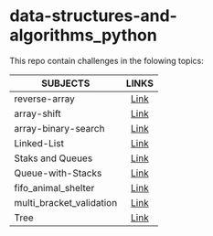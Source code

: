 # data-structures-and-algorithms_python

This repo contain challenges in the folowing topics:

|SUBJECTS  |                 LINKS             |
--------------------|:--------------------------------------------------------:|
|reverse-array       | [Link](https://github.com/azez-alhoot/data-structures-and-algorithms-python/tree/master/data_structures_and_algorithms_python/challenges/array_reverse)|
|array-shift         | [Link](https://github.com/azez-alhoot/data-structures-and-algorithms-python/tree/master/data_structures_and_algorithms_python/challenges/array_shift)|
|array-binary-search | [Link](https://github.com/azez-alhoot/data-structures-and-algorithms-python/tree/master/data_structures_and_algorithms_python/challenges/array_binary_search)|
|Linked-List         | [Link](https://github.com/azez-alhoot/data-structures-and-algorithms-python/tree/master/data_structures_and_algorithms_python/data_structures/linked_list)|
|Staks and Queues    | [Link](https://github.com/azez-alhoot/data-structures-and-algorithms-python/tree/master/data_structures_and_algorithms_python/data_structures/stacks_and_queues)|
|Queue-with-Stacks   | [Link](https://github.com/azez-alhoot/data-structures-and-algorithms-python/tree/master/data_structures_and_algorithms_python/challenges/queue_with_stacks)|
|fifo_animal_shelter | [Link](https://github.com/azez-alhoot/data-structures-and-algorithms-python/tree/master/data_structures_and_algorithms_python/challenges/fifo_animal_shelter)|
|multi_bracket_validation | [Link](https://github.com/azez-alhoot/data-structures-and-algorithms-python/tree/master/data_structures_and_algorithms_python/challenges/multi_bracket_validation)|
|Tree                | [Link](https://github.com/azez-alhoot/data-structures-and-algorithms-python/tree/master/data_structures_and_algorithms_python/data_structures/tree)|